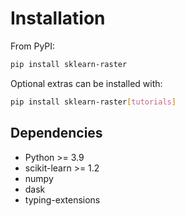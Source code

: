# Installation

From PyPI:

```bash
pip install sklearn-raster
```

Optional extras can be installed with:

```bash
pip install sklearn-raster[tutorials]
```

## Dependencies

- Python >= 3.9
- scikit-learn >= 1.2
- numpy
- dask
- typing-extensions